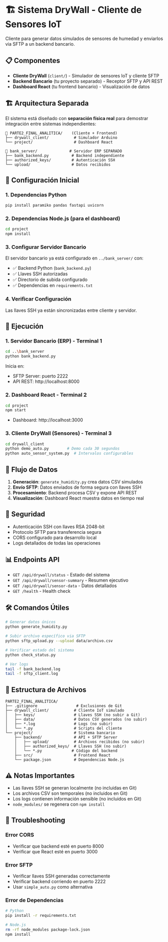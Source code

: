 # 🏗️ Sistema DryWall - Cliente de Sensores IoT

Cliente para generar datos simulados de sensores de humedad y enviarlos via SFTP a un backend bancario.

## 📋 Componentes

- **Cliente DryWall** (`client/`) - Simulador de sensores IoT y cliente SFTP
- **Backend Bancario** (tu proyecto separado) - Receptor SFTP y API REST
- **Dashboard React** (tu frontend bancario) - Visualización de datos

## 🏗️ Arquitectura Separada

El sistema está diseñado con **separación física real** para demostrar integración entre sistemas independientes:

```
📁 PARTE2_FINAL_ANALITICA/    (Cliente + Frontend)
├── drywall_client/           # Simulador Arduino
└── project/                  # Dashboard React

📁 bank_server/              # Servidor ERP SEPARADO
├── bank_backend.py          # Backend independiente
├── authorized_keys/         # Autenticación SSH
└── upload/                  # Datos recibidos
```

## 🚀 Configuración Inicial

### 1. Dependencias Python

```bash
pip install paramiko pandas fastapi uvicorn
```

### 2. Dependencias Node.js (para el dashboard)

```bash
cd project
npm install
```

### 3. Configurar Servidor Bancario

El servidor bancario ya está configurado en `../bank_server/` con:

- ✅ Backend Python (`bank_backend.py`)
- ✅ Llaves SSH autorizadas
- ✅ Directorio de subida configurado
- ✅ Dependencias en `requirements.txt`

### 4. Verificar Configuración

Las llaves SSH ya están sincronizadas entre cliente y servidor.

## 🎯 Ejecución

### 1. Servidor Bancario (ERP) - Terminal 1

```bash
cd ..\bank_server
python bank_backend.py
```

Inicia en:

- SFTP Server: puerto 2222
- API REST: http://localhost:8000

### 2. Dashboard React - Terminal 2

```bash
cd project
npm start
```

- Dashboard: http://localhost:3000

### 3. Cliente DryWall (Sensores) - Terminal 3

```bash
cd drywall_client
python demo_auto.py        # Demo cada 30 segundos
python auto_sensor_system.py  # Intervalos configurables
```

## 📡 Flujo de Datos

1. **Generación**: `generate_humidity.py` crea datos CSV simulados
2. **Envío SFTP**: Datos enviados de forma segura con llaves SSH
3. **Procesamiento**: Backend procesa CSV y expone API REST
4. **Visualización**: Dashboard React muestra datos en tiempo real

## 🔐 Seguridad

- Autenticación SSH con llaves RSA 2048-bit
- Protocolo SFTP para transferencia segura
- CORS configurado para desarrollo local
- Logs detallados de todas las operaciones

## 📊 Endpoints API

- `GET /api/drywall/status` - Estado del sistema
- `GET /api/drywall/sensor-summary` - Resumen ejecutivo
- `GET /api/drywall/sensor-data` - Datos detallados
- `GET /health` - Health check

## 🛠️ Comandos Útiles

```bash
# Generar datos únicos
python generate_humidity.py

# Subir archivo específico via SFTP
python sftp_upload.py --upload data/archivo.csv

# Verificar estado del sistema
python check_status.py

# Ver logs
tail -f bank_backend.log
tail -f sftp_client.log
```

## 📁 Estructura de Archivos

```
PARTE2_FINAL_ANALITICA/
├── .gitignore                 # Exclusiones de Git
├── drywall_client/           # Cliente IoT simulado
│   ├── keys/                 # Llaves SSH (no subir a Git)
│   ├── data/                 # Datos CSV generados (no subir)
│   ├── *.log                 # Logs (no subir)
│   └── *.py                  # Scripts del cliente
└── project/                  # Sistema bancario
    ├── backend/              # API + SFTP Server
    │   ├── upload/           # Archivos recibidos (no subir)
    │   ├── authorized_keys/  # Llaves SSH (no subir)
    │   └── *.py             # Código del backend
    ├── src/                  # Frontend React
    └── package.json          # Dependencias Node.js
```

## ⚠️ Notas Importantes

- Las llaves SSH se generan localmente (no incluidas en Git)
- Los archivos CSV son temporales (no incluidos en Git)
- Los logs contienen información sensible (no incluidos en Git)
- `node_modules/` se regenera con `npm install`

## 🔧 Troubleshooting

### Error CORS

- Verificar que backend esté en puerto 8000
- Verificar que React esté en puerto 3000

### Error SFTP

- Verificar llaves SSH generadas correctamente
- Verificar backend corriendo en puerto 2222
- Usar `simple_auto.py` como alternativa

### Error de Dependencias

```bash
# Python
pip install -r requirements.txt

# Node.js
rm -rf node_modules package-lock.json
npm install
```
